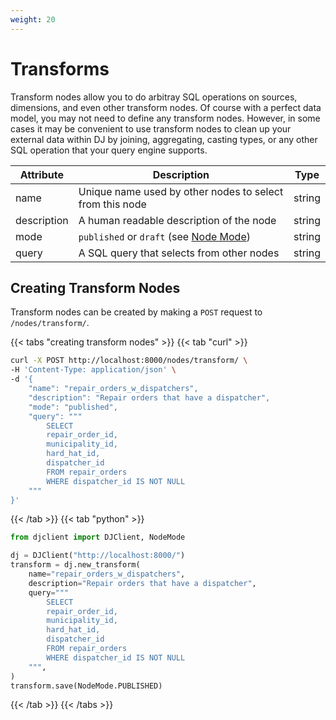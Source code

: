 ```yaml
---
weight: 20
---
```


# Transforms

Transform nodes allow you to do arbitray SQL operations on sources, dimensions, and even other transform nodes. Of course with
a perfect data model, you may not need to define any transform nodes. However, in some cases it may be convenient to use transform
nodes to clean up your external data within DJ by joining, aggregating, casting types, or any other SQL operation that your query
engine supports.

| Attribute   | Description                                                                                 | Type   |
|-------------|---------------------------------------------------------------------------------------------|--------|
| name        | Unique name used by other nodes to select from this node                                    | string |
| description | A human readable description of the node                                                    | string |
| mode        | `published` or `draft` (see [Node Mode](../../../dj-concepts/node-dependencies/#node-mode)) | string |
| query       | A SQL query that selects from other nodes                                                   | string |

## Creating Transform Nodes

Transform nodes can be created by making a `POST` request to `/nodes/transform/`.

{{< tabs "creating transform nodes" >}}
{{< tab "curl" >}}
```sh
curl -X POST http://localhost:8000/nodes/transform/ \
-H 'Content-Type: application/json' \
-d '{
    "name": "repair_orders_w_dispatchers",
    "description": "Repair orders that have a dispatcher",
    "mode": "published",
    "query": """
        SELECT
        repair_order_id,
        municipality_id,
        hard_hat_id,
        dispatcher_id
        FROM repair_orders
        WHERE dispatcher_id IS NOT NULL
    """
}'
```
{{< /tab >}}
{{< tab "python" >}}
```py
from djclient import DJClient, NodeMode

dj = DJClient("http://localhost:8000/")
transform = dj.new_transform(
    name="repair_orders_w_dispatchers",
    description="Repair orders that have a dispatcher",
    query="""
        SELECT
        repair_order_id,
        municipality_id,
        hard_hat_id,
        dispatcher_id
        FROM repair_orders
        WHERE dispatcher_id IS NOT NULL
    """,
)
transform.save(NodeMode.PUBLISHED)
```
{{< /tab >}}
{{< /tabs >}}
